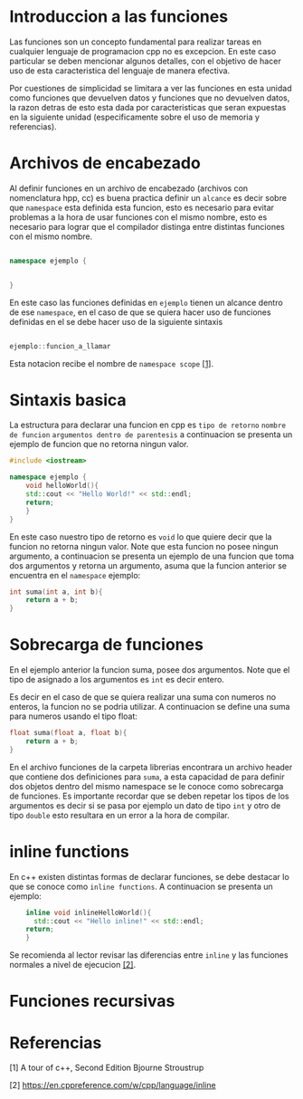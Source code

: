 # Introduccion a las funciones

Las funciones son un concepto fundamental para realizar tareas
en cualquier lenguaje de programacion cpp no es excepcion. En
este caso particular se deben mencionar algunos detalles, con
el objetivo de hacer uso de esta caracteristica del lenguaje
de manera efectiva.

Por cuestiones de simplicidad se limitara a ver las funciones
en esta unidad como funciones que devuelven datos y funciones
que no devuelven datos, la razon detras de esto esta dada por
caracteristicas que seran expuestas en la siguiente unidad
(especificamente sobre el uso de memoria y referencias).


# Archivos de encabezado

Al definir funciones en un archivo de encabezado
(archivos con nomenclatura hpp, cc) es buena practica
definir un ```alcance``` es decir sobre que ```namespace```
esta definida esta funcion, esto es necesario para
evitar problemas a la hora de usar funciones con
el mismo nombre, esto es necesario para lograr que
el compilador distinga entre distintas funciones
con el mismo nombre.


```cpp

namespace ejemplo {


}

```

En este caso las funciones definidas en ```ejemplo```
tienen un alcance dentro de ese ```namespace```, en el
caso de que se quiera hacer uso de funciones definidas
en el se debe hacer uso de la siguiente sintaxis
```cpp

ejemplo::funcion_a_llamar

```
Esta notacion recibe el nombre de ```namespace scope``` [[1]](1).


# Sintaxis basica

La estructura para declarar una funcion en cpp
es ```tipo de retorno``` ```nombre de funcion```
```argumentos dentro de parentesis``` a
continuacion se presenta un ejemplo de funcion
que no retorna ningun valor.

```cpp
#include <iostream>

namespace ejemplo {
	void helloWorld(){
    std::cout << "Hello World!" << std::endl;
    return;
	}
}
```
En este caso nuestro tipo de retorno es ```void```
lo que quiere decir que la funcion no retorna ningun
valor. Note que esta funcion no posee ningun argumento,
a continuacion se presenta un ejemplo de una funcion que
toma dos argumentos y retorna un argumento, asuma que la
funcion anterior se encuentra en el ```namespace```
ejemplo:

```cpp
int suma(int a, int b){
	return a + b;
}
```

# Sobrecarga de funciones
En el ejemplo anterior la funcion suma, posee dos
argumentos. Note que el tipo de asignado a los
argumentos es ```int``` es decir entero.

Es decir en el caso de que se quiera realizar una
suma con numeros no enteros, la funcion no se podria
utilizar. A continuacion se define una suma para
numeros usando el tipo float:

```cpp
float suma(float a, float b){
	return a + b;
}
```
En el archivo funciones de la carpeta librerias encontrara un
archivo header que contiene dos definiciones para ```suma```,
a esta capacidad de para definir dos objetos dentro del mismo
namespace se le conoce como sobrecarga de funciones.
Es importante recordar que se deben repetar los tipos de los
argumentos es decir si se pasa por ejemplo un dato de tipo ```int```
y otro de tipo ```double``` esto resultara en un error a la hora
de compilar.

# inline functions
En c++ existen distintas formas de declarar funciones, se debe
destacar lo que se conoce como ```inline functions```.
A continuacion se presenta un ejemplo:
```cpp
	inline void inlineHelloWorld(){
	  std::cout << "Hello inline!" << std::endl;
    return;
	}
```
Se recomienda al lector revisar las diferencias
entre ```inline``` y las funciones normales a
nivel de ejecucion [[2]](2).

# Funciones recursivas

# Referencias

<a id="1">[1]</a>
A tour of c++, Second Edition Bjourne Stroustrup

<a id="2">[2]</a>
https://en.cppreference.com/w/cpp/language/inline
